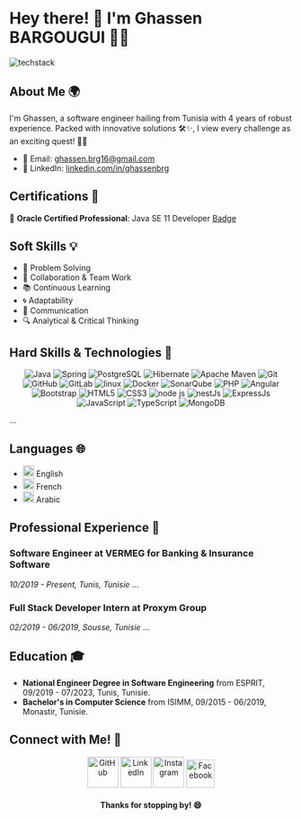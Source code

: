 <!-- Header -->
# Hey there! 🌟 I'm Ghassen BARGOUGUI 👨‍💻

<!-- TechStack -->
![techstack](https://gcdnb.pbrd.co/images/RrmCnWUtSdLv.jpg)

<!-- Short Introduction -->
## **About Me 🌍**
<p>I'm Ghassen, a software engineer hailing from Tunisia with 4 years of robust experience. Packed with innovative solutions 🛠✨, I view every challenge as an exciting quest! 🚀🎉</p>

<!-- Contact Info -->
- 📧 Email: [ghassen.brg16@gmail.com](mailto:ghassen.brg16@gmail.com)
- 💼 LinkedIn: [linkedin.com/in/ghassenbrg](https://linkedin.com/in/ghassenbrg)

## **Certifications 📜**
🏅 **Oracle Certified Professional**: Java SE 11 Developer 
[Badge](http://bit.ly/ocp11gb)

## **Soft Skills 💡**
- 🧠 Problem Solving 
- 🤝 Collaboration & Team Work 
- 📚 Continuous Learning 
- 🌀 Adaptability 
- 💬 Communication 
- 🔍 Analytical & Critical Thinking

## **Hard Skills & Technologies 💼**
<p align="center">
<!-- Replace these badges with the ones that represent your skills -->
<img src="https://img.shields.io/badge/Java-ED8B00?style=for-the-badge&logo=java&logoColor=white" alt="Java"/>
<img src="https://img.shields.io/badge/Spring-339933?style=for-the-badge&logo=Spring&logoColor=white" alt="Spring"/>
<img src="https://img.shields.io/badge/PostgreSQL-4169E1?style=for-the-badge&logo=PostgreSQL&logoColor=white" alt="PostgreSQL"/>
<img src="https://img.shields.io/badge/Hibernate-59666C?style=for-the-badge&logo=Hibernate&logoColor=white" alt="Hibernate"/>
<img src="https://img.shields.io/badge/Apache Maven-777BB4?style=for-the-badge&logo=Apache Maven&logoColor=white" alt="Apache Maven"/>
<img src="https://img.shields.io/badge/GIT-E44C30?style=for-the-badge&logo=git&logoColor=white" alt="Git"/>
<img src="https://img.shields.io/badge/GitHub-100000?style=for-the-badge&logo=github&logoColor=white" alt="GitHub"/>
<img src="https://img.shields.io/badge/GitLab-330F63?style=for-the-badge&logo=gitlab&logoColor=white " alt="GitLab"/>
<img src="https://img.shields.io/badge/Linux-FCC624?style=for-the-badge&logo=linux&logoColor=black" alt="linux"/>
<img src="https://img.shields.io/badge/Docker-27338e?style=for-the-badge&logo=docker&logoColor=white" alt="Docker"/>
<img src="https://img.shields.io/badge/SonarQube-4E9BCD?style=for-the-badge&logo=SonarQube&logoColor=black" alt="SonarQube"/>
<img src="https://img.shields.io/badge/PHP-777BB4?style=for-the-badge&logo=PHP&logoColor=white" alt="PHP"/>
<img src="https://img.shields.io/badge/Angular-DD0031?style=for-the-badge&logo=Angular&logoColor=white" alt="Angular"/>
<img src="https://img.shields.io/badge/Bootstrap-7952B3?style=for-the-badge&logo=Bootstrap&logoColor=white" alt="Bootstrap"/>
<img src="https://img.shields.io/badge/HTML5-E34F26?style=for-the-badge&logo=HTML5&logoColor=white" alt="HTML5"/>
<img src="https://img.shields.io/badge/CSS3-1572B6?style=for-the-badge&logo=CSS3&logoColor=white" alt="CSS3"/> 
<img src="https://img.shields.io/badge/Node.js-339933?style=for-the-badge&logo=nodedotjs&logoColor=white" alt="node js"/>
<img src="https://img.shields.io/badge/nestjs-E0234E?style=for-the-badge&logo=nestjs&logoColor=white" alt="nestJs"/>
<img src="https://img.shields.io/badge/ExpressJs-59666C?style=for-the-badge&logo=Express&logoColor=white" alt="ExpressJs"/>
<img src="https://img.shields.io/badge/JavaScript-F7DF1E?style=for-the-badge&logo=JavaScript&logoColor=white" alt="JavaScript"/>
<img src="https://img.shields.io/badge/TypeScript-4169E1?style=for-the-badge&logo=TypeScript&logoColor=white" alt="TypeScript"/>
<img src="https://img.shields.io/badge/MongoDB-339933?style=for-the-badge&logo=MongoDB&logoColor=white" alt="MongoDB"/>


... <!-- Add as many as you need -->
</p>

## **Languages 🌐**
- <img src="https://cdn-icons-png.flaticon.com/512/317/317348.png" height="20px" alt="English" /> English
- <img src="https://cdn-icons-png.flaticon.com/512/317/317182.png" height="20px" alt="French" /> French
- <img src="https://cdn-icons-png.flaticon.com/512/317/317340.png" height="20px" alt="Arabic" /> Arabic

## **Professional Experience 💼**
### **Software Engineer at VERMEG for Banking & Insurance Software**
*10/2019 - Present, Tunis, Tunisie*
... <!-- Add all the tasks and achievements -->

### **Full Stack Developer Intern at Proxym Group**
*02/2019 - 06/2019, Sousse, Tunisie*
... <!-- Add all the tasks and achievements -->

## **Education 🎓**
- **National Engineer Degree in Software Engineering** from ESPRIT, 09/2019 - 07/2023, Tunis, Tunisie.
- **Bachelor's in Computer Science** from ISIMM, 09/2015 - 06/2019, Monastir, Tunisie.

## **Connect with Me! 📲**
<p align="center">
<a href="https://github.com/ghassenbrg"><img src="https://img.icons8.com/?size=512&id=118553&format=png" width="55px" alt="GitHub"/></a>
<a href="https://linkedin.com/in/ghassenbrg"><img src="https://img.icons8.com/?size=512&id=108812&format=png" width="55px" alt="LinkedIn"/></a>
<a href="https://www.instagram.com/gaston.brg"><img src="https://img.icons8.com/?size=512&id=TEYr8ETaIfBJ&format=png" width="55px" alt="Instagram"/></a>
<a href="https://www.facebook.com/ghassen.brg"><img src="https://img.icons8.com/?size=512&id=118555&format=png" width="50px" alt="Facebook"/></a>
</p>

<h4 align="center">Thanks for stopping by! 😄</h4>
